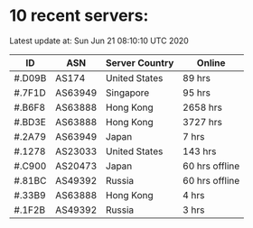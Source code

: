 # 10 recent servers:

Latest update at: Sun Jun 21 08:10:10 UTC 2020

| ID | ASN | Server Country | Online |
| -- | --- | -------------- | ------ |
| #.D09B | AS174 | United States | 89 hrs |
| #.7F1D | AS63949 | Singapore | 95 hrs |
| #.B6F8 | AS63888 | Hong Kong | 2658 hrs |
| #.BD3E | AS63888 | Hong Kong | 3727 hrs |
| #.2A79 | AS63949 | Japan | 7 hrs |
| #.1278 | AS23033 | United States | 143 hrs |
| #.C900 | AS20473 | Japan | 60 hrs offline |
| #.81BC | AS49392 | Russia | 60 hrs offline |
| #.33B9 | AS63888 | Hong Kong | 4 hrs |
| #.1F2B | AS49392 | Russia | 3 hrs |

